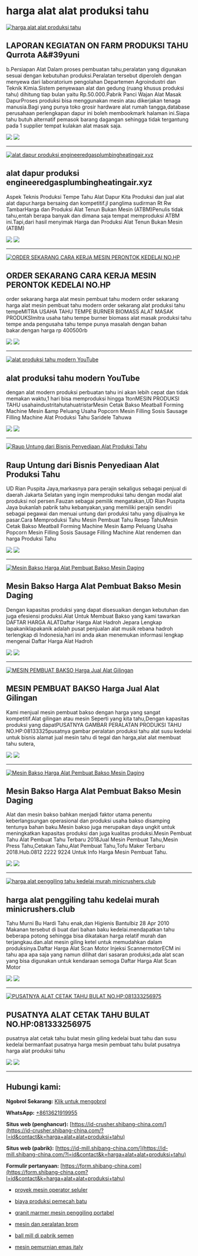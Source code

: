 # harga alat alat produksi tahu

<a href="https://swt.shibang-china.com/?l=id&img&k=harga+alat+alat+produksi+tahu" target="_blank">![harga alat alat produksi tahu](http://static.shibang-china.com/all-800x300/871.jpg)</a>

## LAPORAN KEGIATAN ON FARM PRODUKSI TAHU Qurrota A&#39yuni
b.Persiapan Alat Dalam proses pembuatan tahu,peralatan yang digunakan sesuai dengan kebutuhan produksi.Peralatan tersebut diperoleh dengan menyewa dari laboratorium pengolahan Departemen Agroindustri dan Teknik Kimia.Sistem penyewaan alat dan gedung (ruang khusus produksi tahu) dihitung tiap bulan yaitu Rp.50.000.Pabrik Panci Wajan Alat Masak DapurProses produksi bisa menggunakan mesin atau dikerjakan tenaga manusia.Bagi yang punya toko grosir hardware alat rumah tangga,database perusahaan perlengkapan dapur ini boleh membookmark halaman ini.Siapa tahu butuh alternatif pemasok barang dagangan sehingga tidak tergantung pada 1 supplier tempat kulakan alat masak saja.


<a href="https://whatsapp.shibangsoft.com/WhatsApp.php" target="_blank" title="WhatsApp">![](http://static.shibang-china.com/icon/whatsapp.png)</a> <a href="https://swt.shibang-china.com/?l=id&icon&k=harga+alat+alat+produksi+tahu" target="_blank">![](http://static.shibang-china.com/icon/chat-id.png)</a>

---

<a href="https://swt.shibang-china.com/?l=id&img&k=harga+alat+alat+produksi+tahu" target="_blank">![alat dapur produksi engineeredgasplumbingheatingair.xyz](http://static.shibang-china.com/all-800x300/1332.jpg)</a>

## alat dapur produksi engineeredgasplumbingheatingair.xyz
Aspek Teknis Produksi Tempe Tahu Alat Dapur Kita Produksi dan jual alat alat dapur.harga bersaing dan kompetitif.jl panglima sudirman Rt Rw TambarHarga dan Produksi Alat Tenun Bukan Mesin (ATBM)Penulis tidak tahu,entah berapa banyak dan dimana saja tempat memproduksi ATBM ini.Tapi,dari hasil menyimak Harga dan Produksi Alat Tenun Bukan Mesin (ATBM)


<a href="https://whatsapp.shibangsoft.com/WhatsApp.php" target="_blank" title="WhatsApp">![](http://static.shibang-china.com/icon/whatsapp.png)</a> <a href="https://swt.shibang-china.com/?l=id&icon&k=harga+alat+alat+produksi+tahu" target="_blank">![](http://static.shibang-china.com/icon/chat-id.png)</a>

---

<a href="https://swt.shibang-china.com/?l=id&img&k=harga+alat+alat+produksi+tahu" target="_blank">![ORDER SEKARANG CARA KERJA MESIN PERONTOK KEDELAI NO.HP](http://static.shibang-china.com/all-800x300/467.jpg)</a>

## ORDER SEKARANG CARA KERJA MESIN PERONTOK KEDELAI NO.HP
order sekarang harga alat mesin pembuat tahu modern order sekarang harga alat mesin pembuat tahu modern order sekarang alat produksi tahu tempeMITRA USAHA TAHU TEMPE BURNER BIOMASS ALAT MASAK PRODUKSImitra usaha tahu tempe burner biomass alat masak produksi tahu tempe anda pengusaha tahu tempe punya masalah dengan bahan bakar.dengan harga rp 400500rb


<a href="https://whatsapp.shibangsoft.com/WhatsApp.php" target="_blank" title="WhatsApp">![](http://static.shibang-china.com/icon/whatsapp.png)</a> <a href="https://swt.shibang-china.com/?l=id&icon&k=harga+alat+alat+produksi+tahu" target="_blank">![](http://static.shibang-china.com/icon/chat-id.png)</a>

---

<a href="https://swt.shibang-china.com/?l=id&img&k=harga+alat+alat+produksi+tahu" target="_blank">![alat produksi tahu modern YouTube](http://static.shibang-china.com/all-800x300/794.jpg)</a>

## alat produksi tahu modern YouTube
dengan alat modern produksi perbuatan tahu ini akan lebih cepat dan tidak memakan waktu,1 hari bisa memproduksi hingga 1tonMESIN PRODUKSI TAHU usahaindustritahutahuatristarMesin Cetak Bakso Meatball Forming Machine Mesin &amp Peluang Usaha Popcorn Mesin Filling Sosis Sausage Filling Machine Alat Produksi Tahu Saridele Tahuwa


<a href="https://whatsapp.shibangsoft.com/WhatsApp.php" target="_blank" title="WhatsApp">![](http://static.shibang-china.com/icon/whatsapp.png)</a> <a href="https://swt.shibang-china.com/?l=id&icon&k=harga+alat+alat+produksi+tahu" target="_blank">![](http://static.shibang-china.com/icon/chat-id.png)</a>

---

<a href="https://swt.shibang-china.com/?l=id&img&k=harga+alat+alat+produksi+tahu" target="_blank">![Raup Untung dari Bisnis Penyediaan Alat Produksi Tahu](http://static.shibang-china.com/all-800x300/1137.jpg)</a>

## Raup Untung dari Bisnis Penyediaan Alat Produksi Tahu
UD Rian Puspita Jaya,markasnya para perajin sekaligus sebagai penjual di daerah Jakarta Selatan yang ingin memproduksi tahu dengan modal alat produksi nol persen.Fauzan sebagai pemilik mengatakan,UD Rian Puspita Jaya bukanlah pabrik tahu kebanyakan,yang memiliki perajin sendiri sebagai pegawai dan menuai untung dari produksi tahu yang dijualnya ke pasar.Cara Memproduksi Tahu Mesin Pembuat Tahu Resep TahuMesin Cetak Bakso Meatball Forming Machine Mesin &amp Peluang Usaha Popcorn Mesin Filling Sosis Sausage Filling Machine Alat rendemen dan harga Produksi Tahu


<a href="https://whatsapp.shibangsoft.com/WhatsApp.php" target="_blank" title="WhatsApp">![](http://static.shibang-china.com/icon/whatsapp.png)</a> <a href="https://swt.shibang-china.com/?l=id&icon&k=harga+alat+alat+produksi+tahu" target="_blank">![](http://static.shibang-china.com/icon/chat-id.png)</a>

---

<a href="https://swt.shibang-china.com/?l=id&img&k=harga+alat+alat+produksi+tahu" target="_blank">![Mesin Bakso Harga Alat Pembuat Bakso Mesin Daging](http://static.shibang-china.com/all-800x300/1326.jpg)</a>

## Mesin Bakso Harga Alat Pembuat Bakso Mesin Daging
Dengan kapasitas produksi yang dapat disesuaikan dengan kebutuhan dan juga efesiensi produksi.Alat Untuk Membuat Bakso yang kami tawarkan DAFTAR HARGA ALATDaftar Harga Alat Hadroh Jepara Lengkap lapakaniklapakanik adalah pusat penjualan alat musik rebana hadroh terlengkap di Indonesia,hari ini anda akan menemukan informasi lengkap mengenai Daftar Harga Alat Hadroh


<a href="https://whatsapp.shibangsoft.com/WhatsApp.php" target="_blank" title="WhatsApp">![](http://static.shibang-china.com/icon/whatsapp.png)</a> <a href="https://swt.shibang-china.com/?l=id&icon&k=harga+alat+alat+produksi+tahu" target="_blank">![](http://static.shibang-china.com/icon/chat-id.png)</a>

---

<a href="https://swt.shibang-china.com/?l=id&img&k=harga+alat+alat+produksi+tahu" target="_blank">![MESIN PEMBUAT BAKSO Harga Jual Alat Gilingan](http://static.shibang-china.com/all-800x300/111.jpg)</a>

## MESIN PEMBUAT BAKSO Harga Jual Alat Gilingan
Kami menjual mesin pembuat bakso dengan harga yang sangat kompetitif.Alat gilingan atau mesin Seperti yang kita tahu,Dengan kapasitas produksi yang dapatPUSATNYA GAMBAR PERALATAN PRODUKSI TAHU NO.HP:08133325pusatnya gambar peralatan produksi tahu alat susu kedelai untuk bisnis alamat jual mesin tahu di tegal dan harga,alat alat membuat tahu sutera,


<a href="https://whatsapp.shibangsoft.com/WhatsApp.php" target="_blank" title="WhatsApp">![](http://static.shibang-china.com/icon/whatsapp.png)</a> <a href="https://swt.shibang-china.com/?l=id&icon&k=harga+alat+alat+produksi+tahu" target="_blank">![](http://static.shibang-china.com/icon/chat-id.png)</a>

---

<a href="https://swt.shibang-china.com/?l=id&img&k=harga+alat+alat+produksi+tahu" target="_blank">![Mesin Bakso Harga Alat Pembuat Bakso Mesin Daging](http://static.shibang-china.com/all-800x300/577.jpg)</a>

## Mesin Bakso Harga Alat Pembuat Bakso Mesin Daging
Alat dan mesin bakso bahkan menjadi faktor utama penentu keberlangsungan operasional dan produksi usaha bakso disamping tentunya bahan baku.Mesin bakso juga merupakan daya ungkit untuk meningkatkan kapasitas produksi dan juga kualitas produksi.Mesin Pembuat Tahu Alat Pembuat Tahu Terbaru 2018Jual Mesin Pembuat Tahu,Mesin Press Tahu,Cetakan Tahu,Alat Pembuat Tahu,Tofu Maker Terbaru 2018.Hub.0812 2222 9224 Untuk Info Harga Mesin Pembuat Tahu.


<a href="https://whatsapp.shibangsoft.com/WhatsApp.php" target="_blank" title="WhatsApp">![](http://static.shibang-china.com/icon/whatsapp.png)</a> <a href="https://swt.shibang-china.com/?l=id&icon&k=harga+alat+alat+produksi+tahu" target="_blank">![](http://static.shibang-china.com/icon/chat-id.png)</a>

---

<a href="https://swt.shibang-china.com/?l=id&img&k=harga+alat+alat+produksi+tahu" target="_blank">![harga alat penggiling tahu kedelai murah minicrushers.club](http://static.shibang-china.com/all-800x300/551.jpg)</a>

## harga alat penggiling tahu kedelai murah minicrushers.club
Tahu Murni Bu Hardi Tahu enak,dan Higienis Bantulbiz 28 Apr 2010 Makanan tersebut di buat dari bahan baku kedelai.mendapatkan tahu beberapa potong sehingga bisa dikatakan harga relatif murah dan terjangkau.dan.alat mesin giling ketel untuk memudahkan dalam produksinya.Daftar Harga Alat Scan Motor Injeksi ScannermotorECM ini tahu apa apa saja yang namun dilihat dari sasaran produksi,ada alat scan yang bisa digunakan untuk kendaraan semoga Daftar Harga Alat Scan Motor


<a href="https://whatsapp.shibangsoft.com/WhatsApp.php" target="_blank" title="WhatsApp">![](http://static.shibang-china.com/icon/whatsapp.png)</a> <a href="https://swt.shibang-china.com/?l=id&icon&k=harga+alat+alat+produksi+tahu" target="_blank">![](http://static.shibang-china.com/icon/chat-id.png)</a>

---

<a href="https://swt.shibang-china.com/?l=id&img&k=harga+alat+alat+produksi+tahu" target="_blank">![PUSATNYA ALAT CETAK TAHU BULAT NO.HP:081333256975](http://static.shibang-china.com/all-800x300/452.jpg)</a>

## PUSATNYA ALAT CETAK TAHU BULAT NO.HP:081333256975
pusatnya alat cetak tahu bulat mesin giling kedelai buat tahu dan susu kedelai bermanfaat pusatnya harga mesin pembuat tahu bulat pusatnya harga alat produksi tahu

<a href="https://whatsapp.shibangsoft.com/WhatsApp.php" target="_blank" title="WhatsApp">![](http://static.shibang-china.com/icon/whatsapp.png)</a> <a href="https://swt.shibang-china.com/?l=id&icon&k=harga+alat+alat+produksi+tahu" target="_blank">![](http://static.shibang-china.com/icon/chat-id.png)</a>

---
## Hubungi kami:

**Ngobrol Sekarang:** [Klik untuk mengobrol](https://swt.shibang-china.com?l=id&contact&k=harga+alat+alat+produksi+tahu)

**WhatsApp:**  [+8613621919955](https://whatsapp.shibangsoft.com/WhatsApp.php)

**Situs web (penghancur):** [https://id-crusher.shibang-china.com/](https://id-crusher.shibang-china.com/?l=id&contact&k=harga+alat+alat+produksi+tahu)

**Situs web (pabrik):** [https://id-mill.shibang-china.com/](https://id-mill.shibang-china.com/?l=id&contact&k=harga+alat+alat+produksi+tahu)

**Formulir pertanyaan:** [https://form.shibang-china.com](https://form.shibang-china.com?l=id&contact&k=harga+alat+alat+produksi+tahu)

* [proyek mesin operator seluler](../46/proyek%20mesin%20operator%20seluler.md)

* [biaya produksi pemecah batu](../48/biaya%20produksi%20pemecah%20batu.md)

* [granit marmer mesin penggiling portabel](../46/granit%20marmer%20mesin%20penggiling%20portabel.md)

* [mesin dan peralatan brom](../47/mesin%20dan%20peralatan%20brom.md)

* [ball mill di pabrik semen](../45/ball%20mill%20di%20pabrik%20semen.md)

* [mesin pemurnian emas italy](../45/mesin%20pemurnian%20emas%20italy.md)